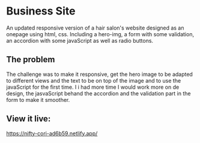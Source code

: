 # Business Site
An updated responsive version of a hair salon's website designed as an onepage using html, css. Including a hero-img, a form with some validation, an accordion with some javaScript as well as radio buttons.

## The problem

The challenge was to make it responsive, get the hero image to be adapted to different views and the text to be on top of the image and to use the javaScript for the first time. I i had more time I would work more on de design, the jasvaScript behand the accordion and the validation part in the form to make it smoother.

## View it live:
https://nifty-cori-ad6b59.netlify.app/
